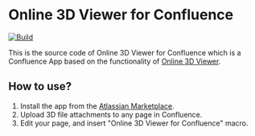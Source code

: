 # Online 3D Viewer for Confluence

[![Build](https://github.com/kovacsv/Online3DViewerConfluence/actions/workflows/build.yml/badge.svg)](https://github.com/kovacsv/Online3DViewerConfluence/actions/workflows/build.yml)

This is the source code of Online 3D Viewer for Confluence which is a Confluence App based on the functionality of [Online 3D Viewer](https://github.com/kovacsv/Online3DViewer).

## How to use?

1. Install the app from the [Atlassian Marketplace](https://marketplace.atlassian.com/apps/1228464/online-3d-viewer-for-confluence).
2. Upload 3D file attachments to any page in Confluence.
3. Edit your page, and insert "Online 3D Viewer for Confluence" macro.
